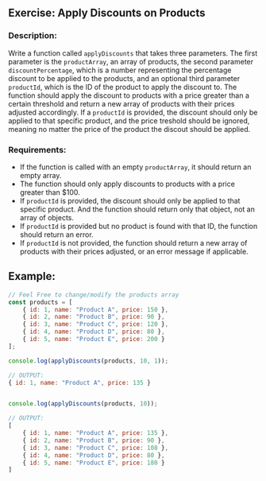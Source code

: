 ## Exercise: Apply Discounts on Products

### Description:

Write a function called `applyDiscounts` that takes three parameters. The first parameter is the `productArray`, an array of products, the second parameter `discountPercentage`, which is a number representing the percentage discount to be applied to the products, and an optional third parameter `productId`, which is the ID of the product to apply the discount to. The function should apply the discount to products with a price greater than a certain threshold and return a new array of products with their prices adjusted accordingly. If a `productId` is provided, the discount should only be applied to that specific product, and the price treshold should be ignored, meaning no matter the price of the product the discout should be applied.

### Requirements:

- If the function is called with an empty `productArray`, it should return an empty array.
- The function should only apply discounts to products with a price greater than $100.
- If `productId` is provided, the discount should only be applied to that specific product. And the function should return only that object, not an array of objects.
- If `productId` is provided but no product is found with that ID, the function should return an error.
- If `productId` is not provided, the function should return a new array of products with their prices adjusted, or an error message if applicable.

## Example:

```javascript
// Feel Free to change/modify the products array
const products = [
    { id: 1, name: "Product A", price: 150 },
    { id: 2, name: "Product B", price: 90 },
    { id: 3, name: "Product C", price: 120 },
    { id: 4, name: "Product D", price: 80 },
    { id: 5, name: "Product E", price: 200 }
];

console.log(applyDiscounts(products, 10, 1));

// OUTPUT:
{ id: 1, name: "Product A", price: 135 }


console.log(applyDiscounts(products, 10));

// OUTPUT:
[
    { id: 1, name: "Product A", price: 135 },
    { id: 2, name: "Product B", price: 90 },
    { id: 3, name: "Product C", price: 108 },
    { id: 4, name: "Product D", price: 80 },
    { id: 5, name: "Product E", price: 180 }
]
```

